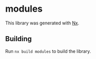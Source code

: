 # modules

This library was generated with [Nx](https://nx.dev).

## Building

Run `nx build modules` to build the library.

